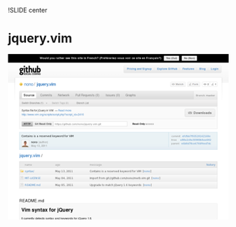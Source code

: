 !SLIDE center
# jquery.vim #

[ ![jquery.vim](08.jquery.vim.png) ](https://github.com/nono/jquery.vim)
